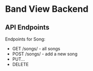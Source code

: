# Band View Backend

## API Endpoints

Endpoints for Song:

- GET /songs/ - all songs
- POST /songs/ - add a new song
- PUT...
- DELETE
